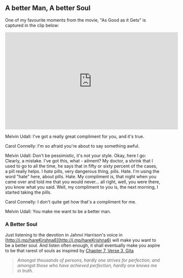 <!-- title: Jahnvi Harrison -->

## A better Man, A better Soul

One of my favourite moments from the movie, "As Good as it Gets" is captured in the clip below: 

<iframe width="560" height="315" src="https://www.youtube.com/embed/A75AgrH5eqc" frameborder="0" allow="accelerometer; autoplay; clipboard-write; encrypted-media; gyroscope; picture-in-picture" allowfullscreen></iframe>

Melvin Udall:  I've got a really great compliment for you, and it's true.

Carol Connelly:  I'm so afraid you're about to say something awful.

Melvin Udall:  Don't be pessimistic, it's not your style. Okay, here I go: Clearly, a mistake. I've got this, what - ailment? My doctor, a shrink that I used to go to all the time, he says that in fifty or sixty percent of the cases, a pill really helps. I *hate* pills, very dangerous thing, pills. Hate. I'm using the word "hate" here, about pills. Hate. My compliment is, that night when you came over and told me that you would never... all right, well, you were there, you know what you said. Well, my compliment to you is, the next morning, I started taking the pills.

Carol Connelly:  I don't quite get how that's a compliment for me.

Melvin Udall:  You make me want to be a better man.


### A Better Soul

Just listening to the devotion in Jahnvi Harrison's voice in [http://j.mp/hareKirshna6](http://j.mp/hareKrishna6) will make you want to be a better soul.  And listen often enough, it shall eventually make you aspire to be that rarest of souls as inspired by [Chapter 7, Verse 3, Gita](https://www.holy-bhagavad-gita.org/chapter/7/verse/3)

> _Amongst thousands of persons, hardly one strives for perfection; and amongst those who have achieved perfection, hardly one knows me in truth._




